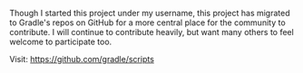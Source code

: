 Though I started this project under my username, this project has migrated to Gradle's repos on GitHub for a more central place for the community to contribute. I will continue to contribute heavily, but want many others to feel welcome to participate too.

Visit:
https://github.com/gradle/scripts